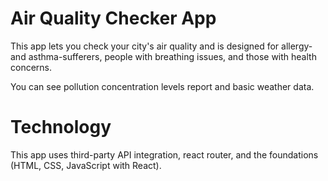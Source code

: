 # Air Quality Checker App

This app lets you check your city's air quality and is designed for allergy- and asthma-sufferers, people with breathing issues, and those with health concerns.

You can see pollution concentration levels report and basic weather data.

# Technology

This app uses third-party API integration, react router, and the foundations (HTML, CSS, JavaScript with React).

